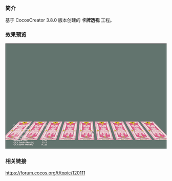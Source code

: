 ### 简介
基于 CocosCreator 3.8.0 版本创建的 **卡牌透视** 工程。

### 效果预览
![image](../../../gif/202206/2022063003.gif)

### 相关链接
https://forum.cocos.org/t/topic/120111
